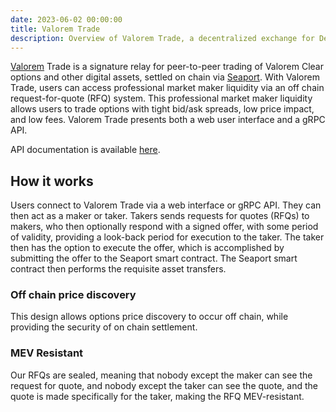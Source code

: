 ```yaml
---
date: 2023-06-02 00:00:00
title: Valorem Trade
description: Overview of Valorem Trade, a decentralized exchange for DeFi options.
---
```


[Valorem](https://valorem.xyz/) Trade is a signature relay for peer-to-peer 
trading of Valorem Clear options and other digital assets, settled on chain via
[Seaport](https://github.com/ProjectOpenSea/seaport). With Valorem Trade, users
can access professional market maker liquidity via an off chain
request-for-quote (RFQ) system. This professional market maker liquidity allows 
users to trade options with tight bid/ask spreads, low price impact, and low 
fees. Valorem Trade presents both a web user interface and a gRPC API.

API documentation is available [here](https://valorem.xyz/docs/trade-api-reference/).

## How it works

Users connect to Valorem Trade via a web interface or gRPC API. They can then
act as a maker or taker. Takers sends requests for quotes (RFQs) to
makers, who then optionally respond with a signed offer, with some period of
validity, providing a look-back period for execution to the taker. The taker
then has the option to execute the offer, which is accomplished by submitting
the offer to the Seaport smart contract. The Seaport smart contract then
performs the requisite asset transfers.

### Off chain price discovery

This design allows options price discovery to occur off chain, while providing 
the security of on chain settlement.

### MEV Resistant

Our RFQs are sealed, meaning that nobody except the maker can see the request 
for quote, and nobody except the taker can see the quote, and the quote is made 
specifically for the taker, making the RFQ MEV-resistant.
